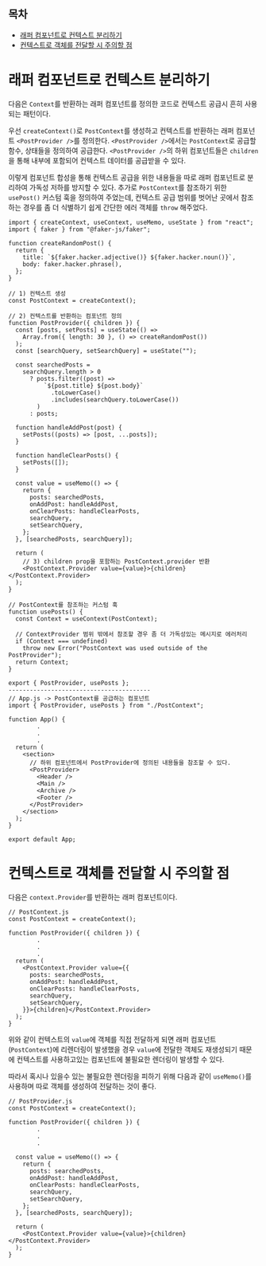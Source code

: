 <h2>목차</h2>

- [래퍼 컴포넌트로 컨텍스트 분리하기](#래퍼-컴포넌트로-컨텍스트-분리하기)
- [컨텍스트로 객체를 전달할 시 주의할 점](#컨텍스트로-객체를-전달할-시-주의할-점)

# 래퍼 컴포넌트로 컨텍스트 분리하기

다음은 `Context`를 반환하는 래퍼 컴포넌트를 정의한 코드로 컨텍스트 공급시 흔히 사용되는 패턴이다.

우선 `createContext()`로 `PostContext`를 생성하고 컨텍스트를 반환하는 래퍼 컴포넌트 `<PostProvider />`를 정의한다. `<PostProvider />`에서는 `PostContext`로 공급할 함수, 상태들을 정의하여 공급한다. `<PostProvider />`의 하위 컴포넌트들은 `children`을 통해 내부에 포함되어 컨텍스트 데이터를 공급받을 수 있다.

이렇게 컴포넌트 합성을 통해 컨텍스트 공급을 위한 내용들을 따로 래퍼 컴포넌트로 분리하여 가독성 저하를 방지할 수 있다. 추가로 `PostContext`를 참조하기 위한 `usePost()` 커스텀 훅을 정의하여 주었는데, 컨텍스트 공급 범위를 벗어난 곳에서 참조하는 경우를 좀 더 식별하기 쉽게 간단한 에러 객체를 `throw` 해주었다.

```
import { createContext, useContext, useMemo, useState } from "react";
import { faker } from "@faker-js/faker";

function createRandomPost() {
  return {
    title: `${faker.hacker.adjective()} ${faker.hacker.noun()}`,
    body: faker.hacker.phrase(),
  };
}

// 1) 컨텍스트 생성
const PostContext = createContext();

// 2) 컨텍스트를 반환하는 컴포넌트 정의
function PostProvider({ children }) {
  const [posts, setPosts] = useState(() =>
    Array.from({ length: 30 }, () => createRandomPost())
  );
  const [searchQuery, setSearchQuery] = useState("");

  const searchedPosts =
    searchQuery.length > 0
      ? posts.filter((post) =>
          `${post.title} ${post.body}`
            .toLowerCase()
            .includes(searchQuery.toLowerCase())
        )
      : posts;

  function handleAddPost(post) {
    setPosts((posts) => [post, ...posts]);
  }

  function handleClearPosts() {
    setPosts([]);
  }

  const value = useMemo(() => {
    return {
      posts: searchedPosts,
      onAddPost: handleAddPost,
      onClearPosts: handleClearPosts,
      searchQuery,
      setSearchQuery,
    };
  }, [searchedPosts, searchQuery]);

  return (
    // 3) children prop을 포함하는 PostContext.provider 반환
    <PostContext.Provider value={value}>{children}</PostContext.Provider>
  );
}

// PostContext를 참조하는 커스텀 훅
function usePosts() {
  const Context = useContext(PostContext);

  // ContextProvider 범위 밖에서 참조할 경우 좀 더 가독성있는 메시지로 에러처리
  if (Context === undefined)
    throw new Error("PostContext was used outside of the PostProvider");
  return Context;
}

export { PostProvider, usePosts };
----------------------------------------
// App.js -> PostContext를 공급하는 컴포넌트
import { PostProvider, usePosts } from "./PostContext";

function App() {
        .
        .
        .
  return (
    <section>
      // 하위 컴포넌트에서 PostProvider에 정의된 내용들을 참조할 수 있다.
      <PostProvider>
        <Header />
        <Main />
        <Archive />
        <Footer />
      </PostProvider>
    </section>
  );
}

export default App;
```

# 컨텍스트로 객체를 전달할 시 주의할 점

다음은 `context.Provider`를 반환하는 래퍼 컴포넌트이다.

```
// PostContext.js
const PostContext = createContext();

function PostProvider({ children }) {
        .
        .
        .
  return (
    <PostContext.Provider value={{
      posts: searchedPosts,
      onAddPost: handleAddPost,
      onClearPosts: handleClearPosts,
      searchQuery,
      setSearchQuery,
    }}>{children}</PostContext.Provider>
  );
}
```

위와 같이 컨텍스트의 `value`에 객체를 직접 전달하게 되면 래퍼 컴포넌트(`PostContext`)에 리렌더링이 발생했을 경우 `value`에 전달한 객체도 재생성되기 때문에 컨텍스트를 사용하고있는 컴포넌트에 불필요한 렌더링이 발생할 수 있다.

따라서 혹시나 있을수 있는 불필요한 렌더링을 피하기 위해 다음과 같이 `useMemo()`를 사용하며 따로 객체를 생성하여 전달하는 것이 좋다.

```
// PostProvider.js
const PostContext = createContext();

function PostProvider({ children }) {
        .
        .
        .

  const value = useMemo(() => {
    return {
      posts: searchedPosts,
      onAddPost: handleAddPost,
      onClearPosts: handleClearPosts,
      searchQuery,
      setSearchQuery,
    };
  }, [searchedPosts, searchQuery]);

  return (
    <PostContext.Provider value={value}>{children}</PostContext.Provider>
  );
}
```
